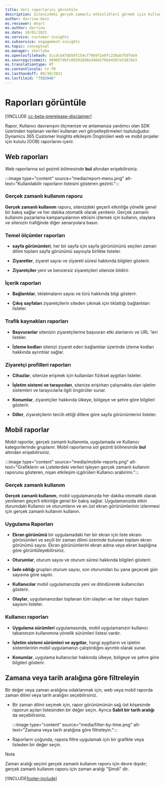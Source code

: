 ```yaml
---
title: Veri raporlarını görüntüle
description: Sitenizdeki gerçek zamanlı etkinlikleri görmek için kullanılabilir raporları kullanın.
author: darrinw-docs
ms.reviewer: mhart
ms.author: darrinw
ms.date: 10/01/2021
ms.service: customer-insights
ms.subservice: engagement-insights
ms.topic: conceptual
ms.manager: shellyha
ms.openlocfilehash: 5ccdcb47db597154cf79b9f2e8fc238ab75dfde9
ms.sourcegitcommit: d9965f4bfc09391698a34042f6b44367e53819e3
ms.translationtype: HT
ms.contentlocale: tr-TR
ms.lasthandoff: 09/30/2021
ms.locfileid: "7582946"
---
```

# <a name="view-reports"></a>Raporları görüntüle

[!INCLUDE [cc-beta-prerelease-disclaimer](includes/cc-beta-prerelease-disclaimer.md)]

Rapor, Kullanıcı davranışını ölçmenize ve anlamanıza yardımcı olan SDK üzerinden toplanan verileri kullanan veri görselleştirmeleri topluluğudur. Dynamics 365 Customer Insights etkileşim Öngörüleri web ve mobil projeler için kutulu (OOB) raporlarını içerir.  

## <a name="web-reports"></a>Web raporları

Web raporlarına sol gezinti bölmesinde **bul** altından erişebilirsiniz.

:::image type="content" source="media/report-menu.png" alt-text="Kullanılabilir raporların listesini gösteren gezinti.":::

### <a name="real-time-usage-report"></a>Gerçek zamanlı kullanım raporu

**Gerçek zamanlı kullanım** raporu, sitenizdeki geçerli etkinliğe yönelik genel bir bakış sağlar ve her dakika otomatik olarak yenilenir. Gerçek zamanlı kullanımı pazarlama kampanyalarının etkisini izlemek için kullanın, olaylara ve sitenizin trafiğinde diğer senaryolara basın.

### <a name="key-metrics-reports"></a>Temel ölçümler raporları

- **sayfa görünümleri**, her bir sayfa için sayfa görünümünü seçilen zaman dilimi toplam sayfa görünümü sayısıyla birlikte listeler.

- **Ziyaretler**, ziyaret sayısı ve ziyareti süresi hakkında bilgileri gösterir.

- **Ziyaretçiler** yeni ve benzersiz ziyaretçileri sitenize bildirir.

### <a name="content-reports"></a>İçerik raporları

- **Bağlantılar**, tıklatmaların sayısı ve türü hakkında bilgi gösterir.

- **Çıkış sayfaları** ziyaretçilerin siteden çıkmak için tıklattığı bağlantıları listeler.

### <a name="traffic-sources-reports"></a>Trafik kaynakları raporları

- **Başvuranlar** sitenizin ziyaretçilerine başvuran etki alanlarını ve URL 'leri listeler.

- **İzleme kodları** sitenizi ziyaret eden bağlantılar üzerinde izleme kodları hakkında ayrıntılar sağlar.

### <a name="visitor-profiles-reports"></a>Ziyaretçi profilleri raporları

- **Cihazlar**, sitenize erişmek için kullanılan fiziksel aygıtları listeler.

- **İşletim sistemi ve tarayıcıları**, sitenize erişirken çalışmakta olan işletim sistemleri ve tarayıcılarla ilgili öngörüler sunar.

- **Konumlar**, ziyaretçiler hakkında ülkeye, bölgeye ve şehre göre bilgileri gösterir.

- **Diller**, ziyaretçilerin tercih ettiği dillere göre sayfa görünümlerini listeler.

## <a name="mobile-reports"></a>Mobil raporlar

Mobil raporlar, gerçek zamanlı kullanımla, uygulamada ve Kullanıcı kategorilerinde gruplanır. Mobil raporlarına sol gezinti bölmesinde **bul** altından erişebilirsiniz.   

:::image type="content" source="media/mobile-reports.png" alt-text="Grafiklerin ve Listelerdeki verileri işleyen gerçek zamanlı kullanım raporunu gösteren, nişan etkileşim içgörüleri Kullanıcı arabirimi.":::   

### <a name="real-time-usage"></a>Gerçek zamanlı kullanım

**Gerçek zamanlı kullanım**, mobil uygulamanızda her dakika otomatik olarak yenilenen geçerli etkinliğe genel bir bakış sağlar. Uygulamanızda etkin durumdaki Kullanıcı ve oturumların ve en üst ekran görünümlerinin izlenmesi için gerçek zamanlı kullanım kullanın.

### <a name="app-reports"></a>Uygulama Raporları

- **Ekran görünümü** bir uygulamadaki her bir ekran için liste ekranı görünümleri ve seçili bir zaman dilimi üzerinde bulunan toplam ekran görünümü sayısı. Ekran görünümlerini ekran adına veya ekran başlığına göre görüntüleyebilirsiniz.

- **Oturumlar**, oturum sayısı ve oturum süresi hakkında bilgileri gösterir.

- **İade sıklığı** grupları oturum sayısı, son oturumdan bu yana geçecek gün sayısına göre sayılır.

- **Kullanıcılar** mobil uygulamanızda yeni ve döndürerek kullanıcıları gösterir.

- **Olaylar**, uygulamanızdan toplanan tüm olayları ve her olayın toplam sayısını listeler.

### <a name="user-reports"></a>Kullanıcı raporları

- **Uygulama sürümleri** uygulamasında, mobil uygulamanızın kullanıcı tabanınızın kullanımına yönelik sürümleri listesi vardır.

- **İşletim sistemi sürümleri ve aygıtlar**, hangi aygıtların ve işletim sistemlerinin mobil uygulamanızı çalıştırdığını ayrıntılı olarak sunar.

- **Konumlar**, uygulama kullanıcılar hakkında ülkeye, bölgeye ve şehre göre bilgileri gösterir.

## <a name="filter-by-time-or-date-range"></a>Zamana veya tarih aralığına göre filtreleyin

Bir değer veya zaman aralığına odaklanmak için, web veya mobil raporda zaman dilimi veya tarih aralığını seçebilirsiniz. 

- Bir zaman dilimi seçmek için, rapor görünümünün sağ üst köşesinde raporun açılan listesinden bir değer seçin. Ayrıca **Sabit bir tarih aralığı** da seçebilirsiniz. 

  :::image type="content" source="media/filter-by-time.png" alt-text="Zamana veya tarih aralığına göre filtreleyin.":::   

- Raporların çoğunda, rapora filtre uygulamak için bir grafikte veya listeden bir değer seçin.

> [!NOTE]
> Zaman aralığı seçimi gerçek zamanlı kullanım raporu için devre dışıdır; gerçek zamanlı kullanım raporu için zaman aralığı "Şimdi" dir.


[!INCLUDE[footer-include](../includes/footer-banner.md)]

